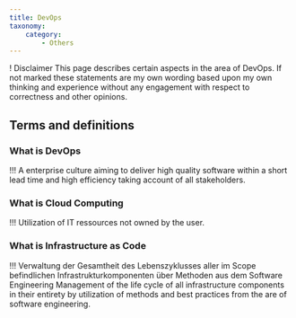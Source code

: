 ```yaml
---
title: DevOps
taxonomy:
    category:
        - Others
---
```


! Disclaimer
This page describes certain aspects in the area of DevOps. If not marked these statements are my own wording based upon my own thinking and experience without any engagement with respect to correctness and other opinions.

## Terms and definitions


### What is DevOps
!!! A enterprise culture aiming to deliver high quality software within a short lead time and high efficiency taking account of all stakeholders.

### What is Cloud Computing
!!! Utilization of IT ressources not owned by the user.

### What is Infrastructure as Code
!!! Verwaltung der Gesamtheit des Lebenszyklusses aller im Scope befindlichen Infrastrukturkomponenten über Methoden aus dem Software Engineering 
Management of the life cycle of all infrastructure components in their entirety by utilization of methods and best practices from the are of software engineering.